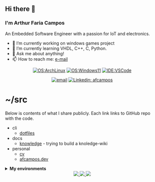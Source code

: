 ## Hi there 👋

### I'm Arthur Faria Campos

An Embedded Software Engineer with a passion for IoT and electronics.

- 🔭 I’m currently working on windows games project
- 🌱 I’m currently learning VHDL, C++, C, Python.
- 💬 Ask me about anything!
- 📫 How to reach me: [e-mail](mailto:afcampos.dev@gmail.com)

<div align="center">
  
  [![OS:ArchLinux](https://img.shields.io/badge/OS-ArchLinux-blue?style=flat-square&logo=arch-linux)](https://archlinux.org)
  [![OS:Windows11](https://img.shields.io/badge/OS-Windows11-blue?style=flat-square&logo=microsoft)](https://www.microsoft.com)
  [![IDE:VSCode](https://img.shields.io/badge/IDE-VSCode-blue?style=flat-square&logo=visualstudiocode)](https://code.visualstudio.com/)

  [![email](https://img.shields.io/badge/Email-afcampos.dev@gmail.com-red?style=flat-square&logo=gmail)](mailto:afcampos.dev@gmail.com)
  [![Linkedin: afcampos](https://img.shields.io/badge/-afcampos-blue?style=flat-square&logo=Linkedin&logoColor=white&link=https://www.linkedin.com/in/afcampos/)](https://www.linkedin.com/in/afcampos/)

</div>

# ~/src

Below is contents of what I share publicly. Each link links to GitHub repo with the code.

- cli
  - [dotfiles](https://github.com/Afcam/dotfiles)
- docs
  - [knowledge](https://github.com/Afcam/knowledge) - trying to build a knoledge-wiki
- personal
  - [cv](https://github.com/Afcam/ArthurCV)
  - [afcampos.dev](https://github.com/Afcam/afcampos.dev)

<details>
    <summary><strong>My environments</strong></summary>
    <details>
      <summary><strong>Asus ROG Zephyrus G14</strong></summary>
      <ul>
        <li>CPU: AMD Ryzen 7 6800HS</li>
        <li>GPU: AMD Radeon RX 6700S</li>
        <li>RAM: 16GB (DDR5-4800)</li>
        <li>SSD: 512GB (NVMe)</li>
        <li>OS1: Windows 11</li>
        <li>OS2: Arch Linux</li>
      </ul>
    </details>
</details>

<div align="center">
  <a href="https://github.com/vn7n24fzkq/github-profile-summary-cards">
    <img src="https://github-profile-summary-cards.vercel.app/api/cards/profile-details?username=Afcam&theme=github" />
  </a>
  <a href="https://github.com/vn7n24fzkq/github-profile-summary-cards">
    <img src="https://github-profile-summary-cards.vercel.app/api/cards/stats?username=Afcam&theme=github" />
  </a>
  <a href="https://github.com/vn7n24fzkq/github-profile-summary-cards">
    <img src="https://github-profile-summary-cards.vercel.app/api/cards/repos-per-language?username=Afcam&theme=github" />
  </a>
</div>



